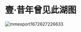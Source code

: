 # 壹·昔年曾见此湖图


![mmexport1672627226633](https://user-images.githubusercontent.com/54904760/210199951-d54f6a1f-3e87-4bf8-a381-8da54dcf549d.jpg)
